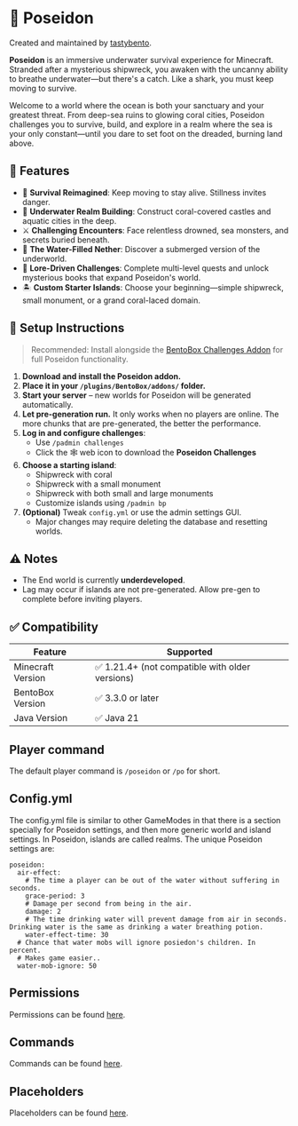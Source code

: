 # 🌊 Poseidon

Created and maintained by [tastybento](https://github.com/tastybento).

**Poseidon** is an immersive underwater survival experience for Minecraft. Stranded after a mysterious shipwreck, you awaken with the uncanny ability to breathe underwater—but there's a catch. Like a shark, you must keep moving to survive.

Welcome to a world where the ocean is both your sanctuary and your greatest threat. From deep-sea ruins to glowing coral cities, Poseidon challenges you to survive, build, and explore in a realm where the sea is your only constant—until you dare to set foot on the dreaded, burning land above.

## 🐚 Features

- 🧭 **Survival Reimagined**: Keep moving to stay alive. Stillness invites danger.
- 🏰 **Underwater Realm Building**: Construct coral-covered castles and aquatic cities in the deep.
- ⚔️ **Challenging Encounters**: Face relentless drowned, sea monsters, and secrets buried beneath.
- 🌋 **The Water-Filled Nether**: Discover a submerged version of the underworld.
- 📖 **Lore-Driven Challenges**: Complete multi-level quests and unlock mysterious books that expand Poseidon's world.
- 🏝️ **Custom Starter Islands**: Choose your beginning—simple shipwreck, small monument, or a grand coral-laced domain.

## 🔧 Setup Instructions

> Recommended: Install alongside the [BentoBox Challenges Addon](https://github.com/BentoBoxWorld/Challenges) for full Poseidon functionality.

1. **Download and install the Poseidon addon.**
2. **Place it in your `/plugins/BentoBox/addons/` folder.**
3. **Start your server** – new worlds for Poseidon will be generated automatically.
4. **Let pre-generation run.** It only works when no players are online. The more chunks that are pre-generated, the better the performance.
5. **Log in and configure challenges**:
    - Use `/padmin challenges`
    - Click the 🕸️ web icon to download the **Poseidon Challenges**
6. **Choose a starting island**:
    - Shipwreck with coral
    - Shipwreck with a small monument
    - Shipwreck with both small and large monuments
    - Customize islands using `/padmin bp`
7. **(Optional)** Tweak `config.yml` or use the admin settings GUI.
    - Major changes may require deleting the database and resetting worlds.

## ⚠️ Notes

- The End world is currently **underdeveloped**.
- Lag may occur if islands are not pre-generated. Allow pre-gen to complete before inviting players.

## ✅ Compatibility

| Feature             | Supported                         |
|---------------------|------------------------------------|
| Minecraft Version   | ✅ 1.21.4+ (not compatible with older versions) |
| BentoBox Version    | ✅ 3.3.0 or later                  |
| Java Version        | ✅ Java 21                         |

## Player command

The default player command is `/poseidon` or `/po` for short.

## Config.yml

The config.yml file is similar to other GameModes in that there is a section specially for Poseidon settings, and then more generic world and island settings. In Poseidon, islands are called realms. The unique Poseidon settings are:

```
poseidon:
  air-effect:
    # The time a player can be out of the water without suffering in seconds.
    grace-period: 3
    # Damage per second from being in the air.
    damage: 2
    # The time drinking water will prevent damage from air in seconds. Drinking water is the same as drinking a water breathing potion.
    water-effect-time: 30
  # Chance that water mobs will ignore posiedon's children. In percent.
  # Makes game easier..
  water-mob-ignore: 50
```

## Permissions

Permissions can be found [here](Permissions).

## Commands

Commands can be found [here](Commands).

## Placeholders

Placeholders can be found [here](Placeholders).

